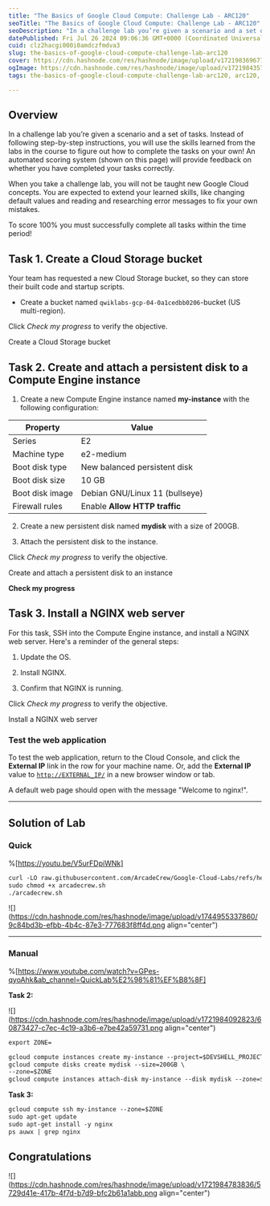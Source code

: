 ```yaml
---
title: "The Basics of Google Cloud Compute: Challenge Lab - ARC120"
seoTitle: "The Basics of Google Cloud Compute: Challenge Lab - ARC120"
seoDescription: "In a challenge lab you’re given a scenario and a set of tasks. Instead of following step-by-step instructions, you will use the skills learned from the labs"
datePublished: Fri Jul 26 2024 09:06:36 GMT+0000 (Coordinated Universal Time)
cuid: clz2hacgi000i0amdczfmdva3
slug: the-basics-of-google-cloud-compute-challenge-lab-arc120
cover: https://cdn.hashnode.com/res/hashnode/image/upload/v1721983696774/b4ab8e2b-773b-4318-92ba-5a9a802250c0.png
ogImage: https://cdn.hashnode.com/res/hashnode/image/upload/v1721984357651/e6e7f6a6-ec2e-4c86-a64c-5b598f981fc6.png
tags: the-basics-of-google-cloud-compute-challenge-lab-arc120, arc120, the-basics-of-google-cloud-compute-challenge-lab

---
```


## **Overview**

In a challenge lab you’re given a scenario and a set of tasks. Instead of following step-by-step instructions, you will use the skills learned from the labs in the course to figure out how to complete the tasks on your own! An automated scoring system (shown on this page) will provide feedback on whether you have completed your tasks correctly.

When you take a challenge lab, you will not be taught new Google Cloud concepts. You are expected to extend your learned skills, like changing default values and reading and researching error messages to fix your own mistakes.

To score 100% you must successfully complete all tasks within the time period!

## **Task 1. Create a Cloud Storage bucket**

Your team has requested a new Cloud Storage bucket, so they can store their built code and startup scripts.

* Create a bucket named `qwiklabs-gcp-04-0a1cedbb0206`\-bucket (US multi-region).
    

Click *Check my progress* to verify the objective.

Create a Cloud Storage bucket

## **Task 2. Create and attach a persistent disk to a Compute Engine instance**

1. Create a new Compute Engine instance named **my-instance** with the following configuration:
    

| **Property** | **Value** |
| --- | --- |
| Series | E2 |
| Machine type | e2-medium |
| Boot disk type | New balanced persistent disk |
| Boot disk size | 10 GB |
| Boot disk image | Debian GNU/Linux 11 (bullseye) |
| Firewall rules | Enable **Allow HTTP traffic** |

2. Create a new persistent disk named **mydisk** with a size of 200GB.
    
3. Attach the persistent disk to the instance.
    

Click *Check my progress* to verify the objective.

Create and attach a persistent disk to an instance

**Check my progress**

## **Task 3. Install a NGINX web server**

For this task, SSH into the Compute Engine instance, and install a NGINX web server. Here's a reminder of the general steps:

1. Update the OS.
    
2. Install NGINX.
    
3. Confirm that NGINX is running.
    

Click *Check my progress* to verify the objective.

Install a NGINX web server

### Test the web application

To test the web application, return to the Cloud Console, and click the **External IP** link in the row for your machine name. Or, add the **External IP** value to [`http://EXTERNAL_IP/`](http://EXTERNAL_IP/) in a new browser window or tab.

A default web page should open with the message "Welcome to nginx!".

---

## Solution of Lab

### Quick

%[https://youtu.be/V5urFDpiWNk] 

```apache
curl -LO raw.githubusercontent.com/ArcadeCrew/Google-Cloud-Labs/refs/heads/main/The%20Basics%20of%20Google%20Cloud%20Compute%20Challenge%20Lab/arcadecrew.sh
sudo chmod +x arcadecrew.sh
./arcadecrew.sh
```

![](https://cdn.hashnode.com/res/hashnode/image/upload/v1744955337860/9c84bd3b-efbb-4b4c-87e3-777683f8ff4d.png align="center")

---

### Manual

%[https://www.youtube.com/watch?v=GPes-qyoAhk&ab_channel=QuickLab%E2%98%81%EF%B8%8F] 

**Task 2:**

![](https://cdn.hashnode.com/res/hashnode/image/upload/v1721984092823/60873427-c7ec-4c19-a3b6-e7be42a59731.png align="center")

```apache
export ZONE=
```

```apache
gcloud compute instances create my-instance --project=$DEVSHELL_PROJECT_ID --zone=$ZONE --machine-type=e2-medium --network-interface=network-tier=PREMIUM,stack-type=IPV4_ONLY,subnet=default --metadata=enable-oslogin=true --maintenance-policy=MIGRATE --provisioning-model=STANDARD --tags=http-server --create-disk=auto-delete=yes,boot=yes,device-name=my-instance,image=projects/debian-cloud/global/images/debian-11-bullseye-v20230509,mode=rw,size=10,type=projects/$DEVSHELL_PROJECT_ID/zones/$ZONE/diskTypes/pd-balanced --no-shielded-secure-boot --shielded-vtpm --shielded-integrity-monitoring --labels=goog-ec-src=vm_add-gcloud --reservation-affinity=any
gcloud compute disks create mydisk --size=200GB \
--zone=$ZONE
gcloud compute instances attach-disk my-instance --disk mydisk --zone=$ZONE
```

**Task 3:**

```apache
gcloud compute ssh my-instance --zone=$ZONE
sudo apt-get update
sudo apt-get install -y nginx
ps auwx | grep nginx
```

## Congratulations

![](https://cdn.hashnode.com/res/hashnode/image/upload/v1721984783836/5729d41e-417b-4f7d-b7d9-bfc2b61a1abb.png align="center")
